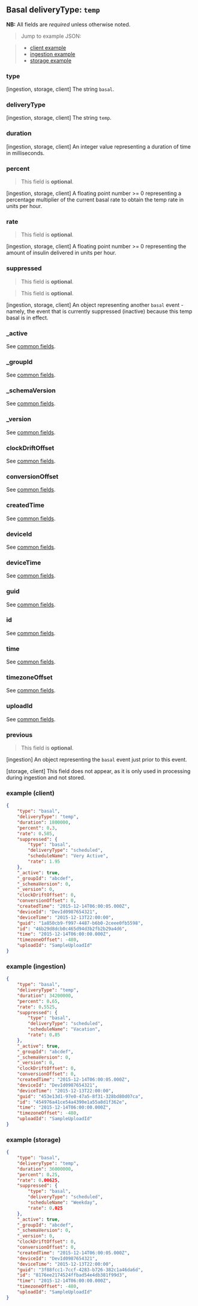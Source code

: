 ## Basal deliveryType: `temp`

**NB:** All fields are *required* unless otherwise noted.


> Jump to example JSON:

>  - [client example](#example-client)
>  - [ingestion example](#example-ingestion)
>  - [storage example](#example-storage)


### type

[ingestion, storage, client] The string `basal`.

<!-- TODO -->
<!-- end type -->

### deliveryType

[ingestion, storage, client] The string `temp`.

<!-- TODO -->
<!-- end deliveryType -->

### duration

[ingestion, storage, client] An integer value representing a duration of time in milliseconds.

<!-- TODO -->
<!-- end duration -->

### percent

> This field is **optional**.

[ingestion, storage, client] A floating point number >= 0 representing a percentage multiplier of the current basal rate to obtain the temp rate in units per hour.

<!-- TODO -->
<!-- end percent -->

### rate

> This field is **optional**.

[ingestion, storage, client] A floating point number >= 0 representing the amount of insulin delivered in units per hour.

<!-- TODO -->
<!-- end rate -->

### suppressed

> This field is **optional**.

> This field is **optional**.

[ingestion, storage, client] An object representing another `basal` event - namely, the event that is currently suppressed (inactive) because this temp basal is in effect.

<!-- TODO -->
<!-- end suppressed -->

### _active

See [common fields](../../common.md).

### _groupId

See [common fields](../../common.md).

### _schemaVersion

See [common fields](../../common.md).

### _version

See [common fields](../../common.md).

### clockDriftOffset

See [common fields](../../common.md).

### conversionOffset

See [common fields](../../common.md).

### createdTime

See [common fields](../../common.md).

### deviceId

See [common fields](../../common.md).

### deviceTime

See [common fields](../../common.md).

### guid

See [common fields](../../common.md).

### id

See [common fields](../../common.md).

### time

See [common fields](../../common.md).

### timezoneOffset

See [common fields](../../common.md).

### uploadId

See [common fields](../../common.md).

### previous

> This field is **optional**.

[ingestion] An object representing the `basal` event just prior to this event.

[storage, client] This field does not appear, as it is only used in processing during ingestion and not stored.

<!-- TODO -->
<!-- end previous -->

### example (client)

```json
{
	"type": "basal",
	"deliveryType": "temp",
	"duration": 1800000,
	"percent": 0.3,
	"rate": 0.585,
	"suppressed": {
		"type": "basal",
		"deliveryType": "scheduled",
		"scheduleName": "Very Active",
		"rate": 1.95
	},
	"_active": true,
	"_groupId": "abcdef",
	"_schemaVersion": 0,
	"_version": 0,
	"clockDriftOffset": 0,
	"conversionOffset": 0,
	"createdTime": "2015-12-14T06:00:05.000Z",
	"deviceId": "DevId0987654321",
	"deviceTime": "2015-12-13T22:00:00",
	"guid": "1a850cb9-f997-4487-b6b0-2ceee0fb5598",
	"id": "46b29d8dcb0c465d94d3b2fb2b29a4d6",
	"time": "2015-12-14T06:00:00.000Z",
	"timezoneOffset": -480,
	"uploadId": "SampleUploadId"
}
```

### example (ingestion)

```json
{
	"type": "basal",
	"deliveryType": "temp",
	"duration": 34200000,
	"percent": 0.65,
	"rate": 0.5525,
	"suppressed": {
		"type": "basal",
		"deliveryType": "scheduled",
		"scheduleName": "Vacation",
		"rate": 0.85
	},
	"_active": true,
	"_groupId": "abcdef",
	"_schemaVersion": 0,
	"_version": 0,
	"clockDriftOffset": 0,
	"conversionOffset": 0,
	"createdTime": "2015-12-14T06:00:05.000Z",
	"deviceId": "DevId0987654321",
	"deviceTime": "2015-12-13T22:00:00",
	"guid": "453e13d1-97e0-47a5-8f31-328bd80d07ca",
	"id": "454976a41ce54a4390e1a55a8d1f362e",
	"time": "2015-12-14T06:00:00.000Z",
	"timezoneOffset": -480,
	"uploadId": "SampleUploadId"
}
```

### example (storage)

```json
{
	"type": "basal",
	"deliveryType": "temp",
	"duration": 36000000,
	"percent": 0.25,
	"rate": 0.00625,
	"suppressed": {
		"type": "basal",
		"deliveryType": "scheduled",
		"scheduleName": "Weekday",
		"rate": 0.025
	},
	"_active": true,
	"_groupId": "abcdef",
	"_schemaVersion": 0,
	"_version": 0,
	"clockDriftOffset": 0,
	"conversionOffset": 0,
	"createdTime": "2015-12-14T06:00:05.000Z",
	"deviceId": "DevId0987654321",
	"deviceTime": "2015-12-13T22:00:00",
	"guid": "3f88fcc1-7ccf-4283-b726-382c1a46da6d",
	"id": "8176ee2174524ffbad54e4db381f99d3",
	"time": "2015-12-14T06:00:00.000Z",
	"timezoneOffset": -480,
	"uploadId": "SampleUploadId"
}
```
